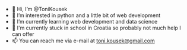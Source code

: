 - 👋 Hi, I’m @ToniKousek
- 👀 I’m interested in python and a little bit of web development
- 🌱 I’m currently learning web development and data science
- 🏫 I'm currently stuck in school in Croatia so probably not much help I can offer
- 📫 You can reach me via e-mail at toni.kousek@gmail.com
